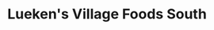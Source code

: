 ---
title: "Lueken's Village Foods South"
url: /bemidji/luekens-village-foods-south/
shop: Supermarkt
---